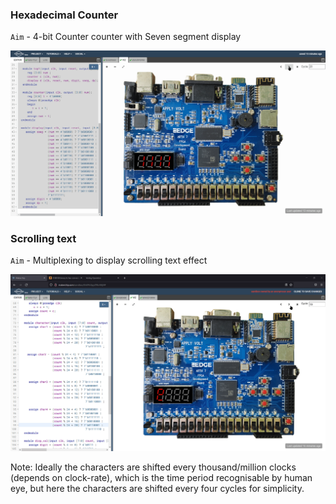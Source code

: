 ### Hexadecimal Counter

`Aim` - 4-bit Counter counter with Seven segment display

![](https://github.com/hplvm/EC05_task/blob/main/media-attachments/SSEG_counter.gif)

### Scrolling text

`Aim` - Multiplexing to display scrolling text effect

![](https://github.com/hplvm/EC05_task/blob/main/media-attachments/scroll_text.gif)

Note: Ideally the characters are shifted every thousand/million clocks (depends on clock-rate), which is the time period recognisable by human eye, 
but here the characters are shifted every four cycles for simplicity. 
